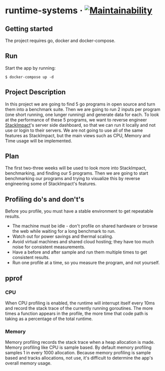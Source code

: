 # runtime-systems &middot; [![Maintainability](https://api.codeclimate.com/v1/badges/ca4d743c426d04643da2/maintainability)](https://codeclimate.com/github/estensen/runtime-systems/maintainability)

## Getting started
The project requires go, docker and docker-compose.

## Run
Start the app by running:
```
$ docker-compose up -d
```

## Project Description
In this project we are going to find 5 go programs in open source and turn them into a benchmark suite. Then we are going to run 2 inputs per program (one short running, one lunger running) and generate data for each. 
To look at the performance of these 5 programs, we want to reverse engineer [StackImpact](https://stackimpact.com/blog/profiling-go-applications-in-production/)'s server side dashboard, so that we can run it locally  and not use or login to their servers. We are not going to use all of the same features as StackImpact, but the main views such as CPU, Memory and Time usage will be implemented.

## Plan
The first two-three weeks will be used to look more into StackImpact, benchmarking, and finding our 5 programs. Then we are going to start benchmarking our programs and trying to visualize this by reverse engineering some of StackImpact's features.

## Profiling do's and don't's
Before you profile, you must have a stable environment to get repeatable results.
* The machine must be idle - don't profile on shared hardware or browse the web while waiting for a long benchmark to run.
* Watch out for power savings and thermal scaling.
* Avoid virtual machines and shared cloud hosting; they have too much noise for consistent measurements.
* Have a before and after sample and run them multiple times to get consistent results.
* Run one profile at a time, so you measure the program, and not yourself.

## pprof
### CPU
When CPU profiling is enabled, the runtime will interrupt itself every 10ms and record the stack trace of the currently running goroutines.
The more times a function appears in the profile, the more time that code path is taking as a percentage of the total runtime.
### Memory
Memory profiling records the stack trace when a heap allocation is made.
Memory profiling like CPU is sample based. By default memory profiling samples 1 in every 1000 allocation.
Because memory profiling is sample based and tracks allocations, not use, it's difficult to determine the app's overall memory usage.